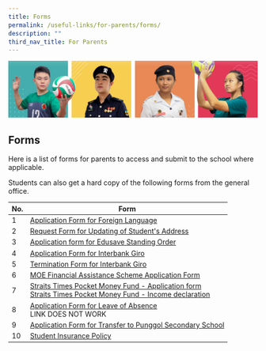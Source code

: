 ```yaml
---
title: Forms
permalink: /useful-links/for-parents/forms/
description: ""
third_nav_title: For Parents
---
```

![](/images/Our%20School/subbanner.jpg)

## Forms

Here is a list of forms for parents to access and submit to the school where applicable.  
  
Students can also get a hard copy of the following forms from the general office.

<table>
<thead>
  <tr>
    <th>No.</th>
    <th>Form</th>
  </tr>
</thead>
<tbody>
  <tr>
    <td>1</td>
    <td><a href="/files/Useful%20Links/For%20Parents/Application%20Form%20for%20Foreign%20Language.pdf">Application Form for Foreign Language</a></td>
  </tr>
  <tr>
    <td>2</td>
    <td><a href="/files/Useful%20Links/For%20Parents/Request%20Form%20for%20Updating%20of%20Students%20Address.pdf">Request Form for Updating of Student's Address</a></td>
  </tr>
  <tr>
    <td> 3</td>
    <td> <a href="/files/Useful%20Links/For%20Parents/Application%20Form%20for%20Edusave%20Standing%20Order.pdf">Application form for Edusave Standing Order</a></td>
  </tr>
  <tr>
    <td> 4</td>
    <td> <a href="/files/Useful%20Links/For%20Parents/Giro%20Application%20Form.pdf">Application Form for Interbank Giro</a></td>
  </tr>
  <tr>
    <td> 5</td>
    <td> <a href="/files/Useful%20Links/For%20Parents/Giro%20Termination%20Form.pdf">Termination Form for Interbank Giro</a></td>
  </tr>
  <tr>
    <td>6 </td>
    <td> <a href="/files/Useful%20Links/For%20Parents/MOE%20FAS%20Application%20Form%20.pdf">MOE Financial Assistance Scheme Application Form</a></td>
  </tr>
  <tr>
    <td> 7</td>
    <td><a href="/files/Useful%20Links/For%20Parents/Letter%20to%20Parents%20-%20Straits%20Times%20School%20Pocket%20Money%202022%20Application%20Form.pdf">Straits Times Pocket Money Fund - Application form</a><br><a href="/files/Useful%20Links/For%20Parents/Letter%20to%20Parents%20-%20Straits%20Times%20School%20Pocket%20Money%202022_Income%20Declaration%20Form.pdf">Straits Times Pocket Money Fund - Income declaration</a></td>
  </tr>
  <tr>
    <td> 8</td>
    <td> <a href="https://form.gov.sg/#!/60c5d98fc3dc8b0012d08697">Application Form for Leave of Absence</a><br>LINK DOES NOT WORK</td>
  </tr>
  <tr>
    <td> 9</td>
    <td><a href="/files/Useful%20Links/For%20Parents/Application%20for%20Transfer%20to%20Punggol%20Secondary%20School%20-%20Waiting%20List.pdf"> Application Form for Transfer to Punggol Secondary School</a></td>
  </tr>
  <tr>
    <td> 10</td>
    <td><a href="/files/Useful%20Links/For%20Parents/Student%20Insurance%20Policy%20Sep%202022.pdf">Student Insurance Policy </a></td>
  </tr>
</tbody>
</table>